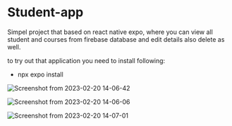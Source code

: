 # Student-app
Simpel project that based on react native expo, where you can view all student and courses from firebase database and edit details also delete as well.

to try out that application you need to install following:

- npx expo install 

![Screenshot from 2023-02-20 14-06-42](https://user-images.githubusercontent.com/38183812/220117134-319d056d-2050-4bc3-bf40-77c4886850bd.png)

![Screenshot from 2023-02-20 14-06-06](https://user-images.githubusercontent.com/38183812/220117015-d98d47c6-0e74-43b6-b93e-c777f0df54ca.png)

![Screenshot from 2023-02-20 14-07-01](https://user-images.githubusercontent.com/38183812/220117210-f6cf9f17-e458-4c86-ad54-4d0a3f4c39f3.png)



